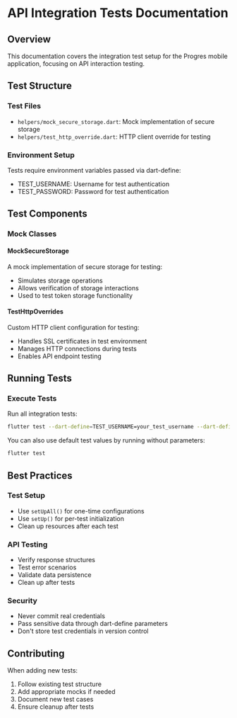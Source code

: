 # API Integration Tests Documentation

## Overview
This documentation covers the integration test setup for the Progres mobile application, focusing on API interaction testing.

## Test Structure

### Test Files
- `helpers/mock_secure_storage.dart`: Mock implementation of secure storage
- `helpers/test_http_override.dart`: HTTP client override for testing

### Environment Setup
Tests require environment variables passed via dart-define:
- TEST_USERNAME: Username for test authentication
- TEST_PASSWORD: Password for test authentication

## Test Components

### Mock Classes

#### MockSecureStorage
A mock implementation of secure storage for testing:
- Simulates storage operations
- Allows verification of storage interactions
- Used to test token storage functionality

#### TestHttpOverrides
Custom HTTP client configuration for testing:
- Handles SSL certificates in test environment
- Manages HTTP connections during tests
- Enables API endpoint testing

## Running Tests


### Execute Tests
Run all integration tests:
```bash
flutter test --dart-define=TEST_USERNAME=your_test_username --dart-define=TEST_PASSWORD=your_test_password
```

You can also use default test values by running without parameters:
```bash
flutter test
```

## Best Practices

### Test Setup
- Use `setUpAll()` for one-time configurations
- Use `setUp()` for per-test initialization
- Clean up resources after each test

### API Testing
- Verify response structures
- Test error scenarios
- Validate data persistence
- Clean up after tests

### Security
- Never commit real credentials
- Pass sensitive data through dart-define parameters
- Don't store test credentials in version control

## Contributing
When adding new tests:
1. Follow existing test structure
2. Add appropriate mocks if needed
3. Document new test cases
4. Ensure cleanup after tests
